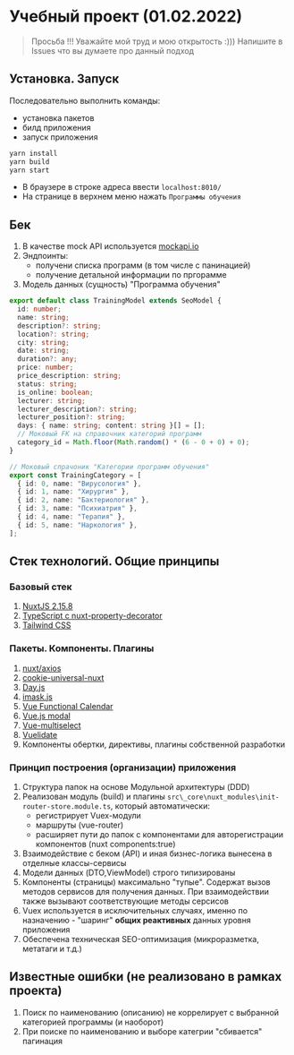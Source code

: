# Учебный проект (01.02.2022)

> Просьба !!!
> Уважайте мой труд и мою открытость :)))
> Напишите в Issues что вы думаете про данный подход

## Установка. Запуск

Последовательно выполнить команды:

- установка пакетов
- билд приложения
- запуск приложения

```sh
yarn install
yarn build
yarn start
```

- В браузере в строке адреса ввести
  `localhost:8010/`
- На странице в верхнем меню нажать `Программы обучения`

## Бек

1. В качестве mock API используется [mockapi.io](https://mockapi.io/projects/61f7d1c339431d0017eafa32)
2. Эндпоинты:
   - получени списка программ (в том числе с панинацией)
   - получение детальной информации по пргорамме
3. Модель данных (сущность) "Программа обучения"

```ts
export default class TrainingModel extends SeoModel {
  id: number;
  name: string;
  description?: string;
  location?: string;
  city: string;
  date: string;
  duration?: any;
  price: number;
  price_description: string;
  status: string;
  is_online: boolean;
  lecturer: string;
  lecturer_description?: string;
  lecturer_position?: string;
  days: { name: string; content: string }[] = [];
  // Моковый FK на справочник категорий программ
  category_id = Math.floor(Math.random() * (6 - 0 + 0) + 0);
}

// Моковый спрачоник "Категории программ обучения"
export const TrainingCategory = [
  { id: 0, name: "Вирусология" },
  { id: 1, name: "Хирургия" },
  { id: 2, name: "Бактериология" },
  { id: 3, name: "Психиатрия" },
  { id: 4, name: "Терапия" },
  { id: 5, name: "Наркология" },
];
```

## Стек технологий. Общие принципы

### Базовый стек

1. [NuxtJS 2.15.8](https://nuxtjs.org)
2. [TypeScript c nuxt-property-decorator](https://github.com/nuxt-community/nuxt-property-decorator#readme)
3. [Tailwind CSS](https://tailwindcss.com/)

### Пакеты. Компоненты. Плагины

1. [nuxt/axios](https://github.com/nuxt-community/axios-module#readme)
2. [cookie-universal-nuxt](https://github.com/microcipcip/cookie-universal/tree/master/packages/cookie-universal-nuxt#readme)
3. [Day.js](https://day.js.org/)
4. [imask.js](https://imask.js.org/)
5. [Vue Functional Calendar](https://github.com/ManukMinasyan/vue-functional-calendar#readme)
6. [Vue.js modal](https://github.com/euvl/vue-js-modal#readme)
7. [Vue-multiselect](https://vue-multiselect.js.org/)
8. [Vuelidate](https://github.com/vuelidate/vuelidate#readme)
9. Компоненты обертки, директивы, плагины собственной разработки

### Принцип построения (организации) приложения

1. Структура папок на основе Модульной архитектуры (DDD)
2. Реализован модуль (build) и плагины `src\_core\nuxt_modules\init-router-store.module.ts`, который автоматически:
   - регистрирует Vuex-модули
   - маршруты (vue-router)
   - расширяет пути до папок с компонентами для авторегистрации компонентов (nuxt components:true)
3. Взаимодействие с беком (API) и иная бизнес-логика вынесена в отделные классы-сервисы
4. Модели данных (DTO,ViewModel) строго типизированы
5. Компоненты (страницы) максимально "тупые". Содержат вызов методов сервисов для получения данных. При взаимодействии также вызывают соответствующие методы серсисов
6. Vuex используется в исключительных случаях, именно по назначению - "шаринг" **общих реактивных** данных уровня приложения
7. Обеспечена техническая SEO-оптимизация (микроразметка, метатаги и т.д.)

## Известные ошибки (не реализовано в рамках проекта)

1. Поиск по наименованию (описанию) не коррелирует с выбранной категорией программы (и наоборот)
2. При поиске по наименованию и выборе категрии "сбивается" пагинация
